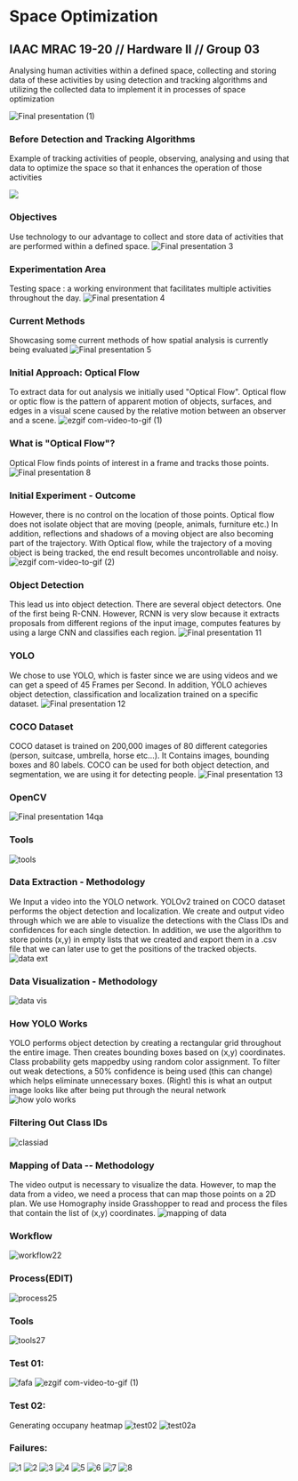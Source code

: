# Space Optimization
## IAAC MRAC 19-20 // Hardware II // Group 03

Analysing human activities within a defined space, collecting and storing data of these activities by using detection and tracking algorithms and utilizing the collected data to implement it in processes of space optimization

![Final presentation (1)](https://user-images.githubusercontent.com/57528373/76356354-1a4e7080-6316-11ea-8ee5-429ab442cb1e.png)

### Before Detection and Tracking Algorithms
Example of tracking activities of people, observing, analysing and using that data to optimize the space so that it enhances the operation of those activities

[![](http://img.youtube.com/vi/jTageuhPfAM/0.jpg)](http://www.youtube.com/watch?v=jTageuhPfAM "Speedee Service System")


### Objectives
Use technology to our advantage to collect and store data of activities that are performed within a defined space.
![Final presentation 3](https://user-images.githubusercontent.com/57528373/76356363-1de1f780-6316-11ea-8268-58a6bcfced63.png)

### Experimentation Area
Testing space : a working environment that facilitates multiple activities throughout the day.
![Final presentation 4](https://user-images.githubusercontent.com/57528373/76411340-eadd4980-6391-11ea-8fb1-e2dd0f550e9e.png)

### Current Methods 
Showcasing some current methods of how spatial analysis is currently being evaluated
![Final presentation 5](https://user-images.githubusercontent.com/57528373/76356376-220e1500-6316-11ea-9bd4-c3de69fea49c.png)

### Initial Approach: Optical Flow
To extract data for out analysis we initially used "Optical Flow". Optical flow or optic flow is the pattern of apparent motion of objects, surfaces, and edges in a visual scene caused by the relative motion between an observer and a scene.
![ezgif com-video-to-gif (1)](https://user-images.githubusercontent.com/57528373/76371636-1ed95000-633b-11ea-97b8-2642da96df52.gif)

### What is "Optical Flow"?
Optical Flow finds points of interest in a frame and tracks those points. 
![Final presentation 8](https://user-images.githubusercontent.com/57528373/76369394-b0dd5a80-6333-11ea-8c31-3a1b62f08791.png)


### Initial Experiment - Outcome
However, there is no control on the location of those points. Optical flow does not isolate object that are moving (people, animals, furniture etc.) In addition, reflections and shadows of a moving object are also becoming part of the trajectory. With Optical flow, while the trajectory of a moving object is being tracked, the end result becomes uncontrollable and noisy.
![ezgif com-video-to-gif (2)](https://user-images.githubusercontent.com/57528373/76372089-9f4c8080-633c-11ea-9f04-68b6aba66824.gif)

### Object Detection
This lead us into object detection. There are several object detectors. One of the first being R-CNN. However, RCNN is very slow because it extracts proposals from different regions of the input image, computes features by using a large CNN and classifies each region. 
![Final presentation 11](https://user-images.githubusercontent.com/57528373/76372198-eb97c080-633c-11ea-84a6-45cff397c625.png)

### YOLO
We chose to use YOLO, which is faster since we are using videos and we can get a speed of 45 Frames per Second. In addition, YOLO achieves object detection, classification and localization trained on a specific dataset.
![Final presentation 12](https://user-images.githubusercontent.com/57528373/76356533-626d9300-6316-11ea-978c-75e42798dadd.png)

### COCO Dataset
COCO dataset is trained on 200,000 images of 80 different categories (person, suitcase, umbrella, horse etc…). It Contains images, bounding boxes and 80 labels. COCO can be used for both object detection, and segmentation, we are using it for detecting people.
![Final presentation 13](https://user-images.githubusercontent.com/57528373/76356526-5f72a280-6316-11ea-9e00-ea0d03937da2.png)

### OpenCV
![Final presentation 14qa](https://user-images.githubusercontent.com/57528373/76411532-4e677700-6392-11ea-99e4-52ccad839604.png)

### Tools
![tools](https://user-images.githubusercontent.com/57528373/76411694-9c7c7a80-6392-11ea-808e-70c0282fdcd7.png)

### Data Extraction - Methodology
We Input a video into the YOLO network. YOLOv2 trained on COCO dataset performs the object detection and localization. We create and output video through which we are able to visualize the detections with the Class IDs and confidences for each single detection. In addition, we use the algorithm to store points (x,y) in empty lists that we created and export them in a .csv file that we can later use to get the positions of the tracked objects.
![data ext](https://user-images.githubusercontent.com/57528373/76416360-3b0cd980-639b-11ea-9b44-d1935a3c3b02.png)

### Data Visualization - Methodology

![data vis](https://user-images.githubusercontent.com/57528373/76416546-963ecc00-639b-11ea-93a9-3b9b451ea0ef.png)

### How YOLO Works
YOLO performs object detection by creating a rectangular grid throughout the entire image. Then creates bounding boxes based on (x,y) coordinates. Class probability gets mappedby  using random color assignment. To filter out weak detections, a 50% confidence is being used (this can change) which helps eliminate unnecessary boxes. (Right) this is what an output image looks like after being put through the neural network
![how yolo works](https://user-images.githubusercontent.com/57528373/76411975-21679400-6393-11ea-88cf-6b6ba399cea4.png)

### Filtering Out Class IDs
![classiad](https://user-images.githubusercontent.com/57528373/76422008-d5bde600-63a4-11ea-889f-e9127c7191bd.png)

### Mapping of Data -- Methodology
The video output is necessary to visualize the data. However, to map the data from a video, we need a process that can map those points on a 2D plan. We use Homography inside Grasshopper to read and process the files that contain the list of (x,y) coordinates.
![mapping of data](https://user-images.githubusercontent.com/57528373/76421856-97282b80-63a4-11ea-9033-f8619ac8d3ea.png)

### Workflow
![workflow22](https://user-images.githubusercontent.com/57528373/76412410-dac66980-6393-11ea-865e-15e7f69a7852.png)

### Process(EDIT)
![process25](https://user-images.githubusercontent.com/57528373/76412679-4a3c5900-6394-11ea-9e17-3b03b331e503.png)

### Tools
![tools27](https://user-images.githubusercontent.com/57528373/76412748-748e1680-6394-11ea-9299-1952a7687147.png)

### Test 01:
![fafa](https://user-images.githubusercontent.com/57528373/76413318-7dcbb300-6395-11ea-98b8-3dd5f40e1794.gif)
![ezgif com-video-to-gif (1)](https://user-images.githubusercontent.com/57528373/76414504-bf5d5d80-6397-11ea-95a3-aaef98dacfb8.gif)

### Test 02: 
Generating occupany heatmap
![test02](https://user-images.githubusercontent.com/57528373/76414628-ff244500-6397-11ea-93ca-0329d02e0b23.png)
![test02a](https://user-images.githubusercontent.com/57528373/76414632-00557200-6398-11ea-9ef0-829899f50455.png)

### Failures: 
![1](https://user-images.githubusercontent.com/57528373/76421070-65629500-63a3-11ea-8c91-dfd3e00b8483.gif)
![2](https://user-images.githubusercontent.com/57528373/76420932-33e9c980-63a3-11ea-8084-1343f818c372.gif)
![3](https://user-images.githubusercontent.com/57528373/76420881-1e749f80-63a3-11ea-9df3-a27060586f12.gif)
![4](https://user-images.githubusercontent.com/57528373/76420882-1fa5cc80-63a3-11ea-90b0-874d4095d62c.gif)
![5](https://user-images.githubusercontent.com/57528373/76420884-203e6300-63a3-11ea-9207-306a1bb60408.gif)
![6](https://user-images.githubusercontent.com/57528373/76420885-20d6f980-63a3-11ea-9716-a7b2925b6a6e.gif)
![7](https://user-images.githubusercontent.com/57528373/76420887-216f9000-63a3-11ea-80dc-6701345e5084.gif)
![8](https://user-images.githubusercontent.com/57528373/76420890-22082680-63a3-11ea-8543-e5444addfa07.gif)

